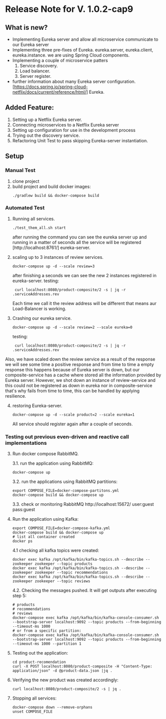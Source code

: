 # Release Note for V. 1.0.2-cap9
## What is new? 
- Implementing Eureka server and allow all microservice communicate to our Eureka server
- Implementing three pre-fixes of Eureka. eureka.server, eureka.client, eureka.instance.
  we are using Spring Cloud components.
- Implementing a couple of microservice patters
  1. Service discovery.
  2. Load balancer.
  3. Server register. 
 - further information about many Eureka server configuration. [https://docs.spring.io/spring-cloud-netflix/docs/current/reference/html/] Eureka.
     

## Added Feature:
1. Setting up a Netflix Eureka server.
2. Connecting microservices to a Netflix Eureka server
3. Setting up configuration for use in the development process
4. Trying out the discovery service.
5. Refactoring Unit Test to pass skipping Eureka-server instantiation. 

## Setup
### Manual Test
1. clone project
2. build project and build docker images:
    ````shell
    ./gradlew build && docker-compose build
    ````
### Automated Test
1. Running all services.
   ````shell
   ./test_them_all.sh start
   ````
   after running the command you can see the eureka server up and running in a matter of seconds 
   all the service will be registered [http://localhost:8761/] eureka-server.
   
2. scaling up to 3 instances of review services.
   ````shell
   docker-compose up -d --scale review=3
   ````
   after finishing a seconds we can see the new 2 instances registered in eureka-server.
   testing:
   ````shell
    curl localhost:8080/product-composite/2 -s | jq -r .serviceAddresses.rev
   ````
   Each time we call it the review address will be different that means aur Load-Balancer is working.
   
3. Crashing our eureka service.
   ````shell
   docker-compose up -d --scale review=2 --scale eureka=0
   ````
   testing:
   ````shell
    curl localhost:8080/product-composite/2 -s | jq -r .serviceAddresses.rev
   ````
  Also, we have scaled down the review service as a result of the response we will see some time a 
  positive response and from time to time a empty response this happens because of Eureka server is
  down, but our composite-service has a cache where stored all the information provided by Eureka server.
  However, we shot down an instance of review-service and this could not be registered as down in eureka
  nor in composite-service that's why fails from time to time, this can be handled by applying resilience.

4. restoring Eureka-server.
   ````shell
   docker-compose up -d --scale product=2 --scale eureka=1
   ````
   All service should register again after a couple of seconds.

### Testing out previous even-driven and reactive call implementations     
3. Run docker compose RabbitMQ.
   
   3.1. run the application using RabbitMQ:
    ````shell
    docker-compose up
    ````
    3.2. run the applications using RabbitMQ partitions:
    ````shell
    export COMPOSE_FILE=docker-compose-partitons.yml
    docker-compose build && docker-compose up
    ````
    3.3. check or monitoring RabbitMQ http://localhost:15672/  user:guest pass:guest
4. Run the application using Kafka:
    ````shell
    export COMPOSE_FILE=docker-compose-kafka.yml
    docker-compose build && docker-compose up
    # list all container created
    docker ps 
    ````
    4.1 checking all kafka topics were created:
    ````shell
    docker exec kafka /opt/kafka/bin/kafka-topics.sh --describe --zookeeper zookeeper --topic products
    docker exec kafka /opt/kafka/bin/kafka-topics.sh --describe --zookeeper zookeeper --topic recommendations
    docker exec kafka /opt/kafka/bin/kafka-topics.sh --describe --zookeeper zookeeper --topic reviews
    ````
   4.2. Checking the messages pushed. It will get outputs after executing step 5:
   ````shell
   # products
   # recommendations
   # reviews
   docker-compose exec kafka /opt/kafka/bin/kafka-console-consumer.sh --bootstrap-server localhost:9092 --topic products --from-beginning --timeout-ms 1000
   # or from a specific partition:
   docker-compose exec kafka /opt/kafka/bin/kafka-console-consumer.sh --bootstrap-server localhost:9092 --topic products --from-beginning --timeout-ms 1000 --partition 1
    ````
5. Testing out the application:
    ````shell
    cd product-recomendation
    curl -X POST localhost:8080/product-composite -H "Content-Type: application/json" -d @product-data.json |jq .
    ````
6. Verifying the new product was created accordingly:
    ````shell
    curl localhost:8080/product-composite/2 -s | jq .
    ````
7. Stopping all services:
   ````shell
   docker-compose down --remove-orphans
   unset COMPOSE_FILE
   ````

